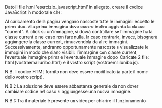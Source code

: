 Dato il file html 'esercizio_javascript.html' in allegato, creare il codice JavaScript in modo tale che:

Al caricamento della pagina vengano nascoste tutte le immagini, eccetto le prime due. Alla prima immagine deve essere inoltre aggiunta la classe "current". 
Al click su un'immagine, si dovrà controllare se l’immagine ha la classe current e nel caso non fare nulla. In caso contrario, invece, bisognerà aggiungere la classe current, rimuovendola da altre immagini. Successivamente, andranno opportunamente nascoste e visualizzate le immagini in modo che siano visibili: l’immagine con classe current, l’eventuale immagine prima e l’eventuale immagine dopo.
Caricate 2 file: html (vostraemailunibo.html) e il vostro script (vostraemailunibo.js).

N.B. il codice HTML fornito non deve essere modificato (a parte il nome dello vostro script).

N.B.2 La soluzione deve essere abbastanza generale da non dover cambiare codice nel caso si aggiungesse una nuova immagine.

N.B.3 Tra il materiale è presente un video per chiarire il funzionamento